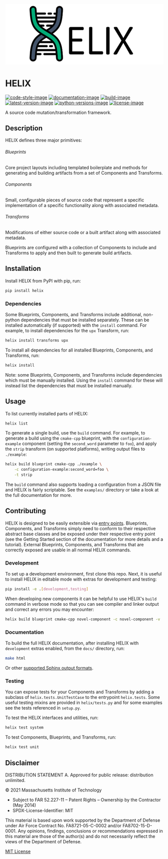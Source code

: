 ![logo-title-banner]

# HELIX

[![code-style-image]][black]
[![documentation-image]][readthedocs]
[![build-image]][travis]
[![latest-version-image]][pypi]
[![python-versions-image]][python]
[![license-image]][mit]

A source code mutation/transformation framework.

## Description

HELIX defines three major primitives:

###### Blueprints

Core project layouts including templated boilerplate and methods for generating
and building artifacts from a set of Components and Transforms.

###### Components

Small, configurable pieces of source code that represent a specific
implementation of a specific functionality along with associated metadata.

###### Transforms

Modifications of either source code or a built artifact along with associated
metadata.

Blueprints are configured with a collection of Components to include and
Transforms to apply and then built to generate build artifacts.

## Installation

Install HELIX from PyPI with pip, run:

```bash
pip install helix
```

### Dependencies

Some Blueprints, Components, and Transforms include additional, non-python
dependencies that must be installed separately. These can be installed
automatically (if supported) with the `install` command. For example, to
install dependencies for the `upx` Transform, run:

```bash
helix install transforms upx
```

To install all dependencies for all installed Blueprints, Components, and
Transforms, run:

```bash
helix install
```

Note: some Blueprints, Components, and Transforms include dependencies which
must be manually installed. Using the `install` command for these will instead
list the dependencies that must be installed manually.

## Usage

To list currently installed parts of HELIX:

```bash
helix list
```

To generate a single build, use the `build` command. For example, to generate a
build using the `cmake-cpp` blueprint, with the `configuration-example`
component (setting the `second_word` parameter to `foo`), and apply the `strip`
transform (on supported platforms), writing output files to `./example`:

```bash
helix build blueprint cmake-cpp ./example \
    -c configuration-example:second_word=foo \
    -t strip
```

The `build` command also supports loading a configuration from a JSON file and
HELIX is fairly scriptable. See the `examples/` directory or take a look at the
full documentation for more.

## Contributing

HELIX is designed to be easily extensible via [entry
points](https://packaging.python.org/tutorials/packaging-projects/#entry-points).
Blueprints, Components, and Transforms simply need to conform to their
respective abstract base classes and be exposed under their respective entry
point (see the Getting Started section of the documentation for more details
and a tutorial). External Blueprints, Components, and Transforms that are
correctly exposed are usable in all normal HELIX commands.

### Development

To set up a development environment, first clone this repo. Next, it is useful
to install HELIX in editable mode with extras for development and testing:

```bash
pip install -e .[development,testing]
```

When developing new components it can be helpful to use HELIX's `build` command
in verbose mode so that you can see compiler and linker output and correct any
errors you may encounter:

```bash
helix build blueprint cmake-cpp novel-component -c novel-component -v
```

### Documentation

To build the full HELIX documentation, after installing HELIX with
`development` extras enabled, from the `docs/` directory, run:

```bash
make html
```

Or other [supported Sphinx output
formats](https://www.sphinx-doc.org/en/master/usage/builders/index.html).

### Testing

You can expose tests for your Components and Transforms by adding a subclass of
`helix.tests.UnitTestCase` to the entrypoint `helix.tests`. Some useful testing
mixins are provided in `helix/tests.py` and for some examples see the tests
referenced in `setup.py`.

To test the HELIX interfaces and utilities, run:

```bash
helix test system
```

To test Components, Blueprints, and Transforms, run:

```bash
helix test unit
```

## Disclaimer

DISTRIBUTION STATEMENT A. Approved for public release: distribution unlimited.

© 2021 Massachusetts Institute of Technology

- Subject to FAR 52.227-11 – Patent Rights – Ownership by the Contractor (May 2014)
- SPDX-License-Identifier: MIT

This material is based upon work supported by the Department of Defense under
Air Force Contract No. FA8721-05-C-0002 and/or FA8702-15-D-0001. Any opinions,
findings, conclusions or recommendations expressed in this material are those
of the author(s) and do not necessarily reflect the views of the Department of
Defense.

[MIT License](LICENSE.txt)

[logo-title-banner]: /images/logo-title-banner-white.png

[code-style-image]: https://img.shields.io/badge/code%20style-black-000000.svg
[black]: https://github.com/psf/black
[documentation-image]: https://img.shields.io/readthedocs/helix-datasets
[readthedocs]: https://helix-datasets.readthedocs.io/
[build-image]: https://img.shields.io/travis/com/helix-datasets/helix/main
[travis]: https://app.travis-ci.com/github/helix-datasets/helix
[latest-version-image]: https://img.shields.io/pypi/v/helix
[pypi]: https://pypi.org/project/helix/
[python-versions-image]: https://img.shields.io/pypi/pyversions/helix
[python]: https://www.python.org/
[license-image]: https://img.shields.io/pypi/l/helix
[mit]: ./LICENSE.txt
